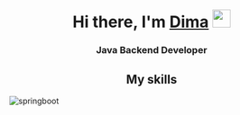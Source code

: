 <h1 align="center">Hi there, I'm <a href="#" target="_blank">Dima</a> 
<img src="https://github.com/blackcater/blackcater/raw/main/images/Hi.gif" height="32"/></h1>
<h3 align="center">Java Backend Developer</h3>
<h2 align="center">My skills</h2>

![springboot](https://user-images.githubusercontent.com/81825828/224800506-3c82c4bd-79d3-4cd1-8ed6-e79dab8b08fe.svg)
